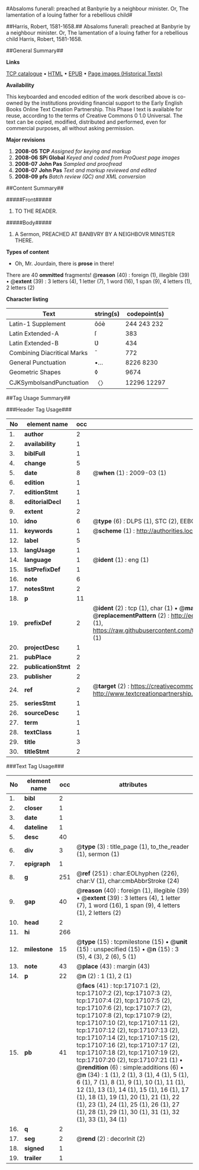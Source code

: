 #Absaloms funerall: preached at Banbyrie by a neighbour minister. Or, The lamentation of a louing father for a rebellious child#

##Harris, Robert, 1581-1658.##
Absaloms funerall: preached at Banbyrie by a neighbour minister. Or, The lamentation of a louing father for a rebellious child
Harris, Robert, 1581-1658.

##General Summary##

**Links**

[TCP catalogue](http://www.ota.ox.ac.uk/tcp/)  • 
[HTML](http://tei.it.ox.ac.uk/tcp/Texts-HTML/free/A02/A02685.html)  • 
[EPUB](http://tei.it.ox.ac.uk/tcp/Texts-EPUB/free/A02/A02685.epub) • 
[Page images (Historical Texts)](https://data.historicaltexts.jisc.ac.uk/view?pubId=eebo-99851815e&pageId=eebo-99851815e-17107-1)

**Availability**

This keyboarded and encoded edition of the
	       work described above is co-owned by the institutions
	       providing financial support to the Early English Books
	       Online Text Creation Partnership. This Phase I text is
	       available for reuse, according to the terms of Creative
	       Commons 0 1.0 Universal. The text can be copied,
	       modified, distributed and performed, even for
	       commercial purposes, all without asking permission.

**Major revisions**

1. __2008-05__ __TCP__ *Assigned for keying and markup*
1. __2008-06__ __SPi Global__ *Keyed and coded from ProQuest page images*
1. __2008-07__ __John Pas__ *Sampled and proofread*
1. __2008-07__ __John Pas__ *Text and markup reviewed and edited*
1. __2008-09__ __pfs__ *Batch review (QC) and XML conversion*

##Content Summary##

#####Front#####

1. TO THE READER.

#####Body#####

1. A Sermon, PREACHED AT BANBVRY BY A NEIGHBOVR MINISTER THERE.

**Types of content**

  * Oh, Mr. Jourdain, there is **prose** in there!

There are 40 **ommitted** fragments! 
 @__reason__ (40) : foreign (1), illegible (39)  •  @__extent__ (39) : 3 letters (4), 1 letter (7), 1 word (16), 1 span (9), 4 letters (1), 2 letters (2)

**Character listing**


|Text|string(s)|codepoint(s)|
|---|---|---|
|Latin-1 Supplement|ôóè|244 243 232|
|Latin Extended-A|ſ|383|
|Latin Extended-B|Ʋ|434|
|Combining             Diacritical Marks|̄|772|
|General Punctuation|•…|8226 8230|
|Geometric Shapes|◊|9674|
|CJKSymbolsandPunctuation|〈〉|12296 12297|

##Tag Usage Summary##

###Header Tag Usage###

|No|element name|occ|attributes|
|---|---|---|---|
|1.|__author__|2||
|2.|__availability__|1||
|3.|__biblFull__|1||
|4.|__change__|5||
|5.|__date__|8| @__when__ (1) : 2009-03 (1)|
|6.|__edition__|1||
|7.|__editionStmt__|1||
|8.|__editorialDecl__|1||
|9.|__extent__|2||
|10.|__idno__|6| @__type__ (6) : DLPS (1), STC (2), EEBO-CITATION (1), PROQUEST (1), VID (1)|
|11.|__keywords__|1| @__scheme__ (1) : http://authorities.loc.gov/ (1)|
|12.|__label__|5||
|13.|__langUsage__|1||
|14.|__language__|1| @__ident__ (1) : eng (1)|
|15.|__listPrefixDef__|1||
|16.|__note__|6||
|17.|__notesStmt__|2||
|18.|__p__|11||
|19.|__prefixDef__|2| @__ident__ (2) : tcp (1), char (1)  •  @__matchPattern__ (2) : ([0-9\-]+):([0-9IVX]+) (1), (.+) (1)  •  @__replacementPattern__ (2) : http://eebo.chadwyck.com/downloadtiff?vid=$1&page=$2 (1), https://raw.githubusercontent.com/textcreationpartnership/Texts/master/tcpchars.xml#$1 (1)|
|20.|__projectDesc__|1||
|21.|__pubPlace__|2||
|22.|__publicationStmt__|2||
|23.|__publisher__|2||
|24.|__ref__|2| @__target__ (2) : https://creativecommons.org/publicdomain/zero/1.0/ (1), http://www.textcreationpartnership.org/docs/. (1)|
|25.|__seriesStmt__|1||
|26.|__sourceDesc__|1||
|27.|__term__|1||
|28.|__textClass__|1||
|29.|__title__|3||
|30.|__titleStmt__|2||


###Text Tag Usage###

|No|element name|occ|attributes|
|---|---|---|---|
|1.|__bibl__|2||
|2.|__closer__|1||
|3.|__date__|1||
|4.|__dateline__|1||
|5.|__desc__|40||
|6.|__div__|3| @__type__ (3) : title_page (1), to_the_reader (1), sermon (1)|
|7.|__epigraph__|1||
|8.|__g__|251| @__ref__ (251) : char:EOLhyphen (226), char:V (1), char:cmbAbbrStroke (24)|
|9.|__gap__|40| @__reason__ (40) : foreign (1), illegible (39)  •  @__extent__ (39) : 3 letters (4), 1 letter (7), 1 word (16), 1 span (9), 4 letters (1), 2 letters (2)|
|10.|__head__|2||
|11.|__hi__|266||
|12.|__milestone__|15| @__type__ (15) : tcpmilestone (15)  •  @__unit__ (15) : unspecified (15)  •  @__n__ (15) : 3 (5), 4 (3), 2 (6), 5 (1)|
|13.|__note__|43| @__place__ (43) : margin (43)|
|14.|__p__|22| @__n__ (2) : 1 (1), 2 (1)|
|15.|__pb__|41| @__facs__ (41) : tcp:17107:1 (2), tcp:17107:2 (2), tcp:17107:3 (2), tcp:17107:4 (2), tcp:17107:5 (2), tcp:17107:6 (2), tcp:17107:7 (2), tcp:17107:8 (2), tcp:17107:9 (2), tcp:17107:10 (2), tcp:17107:11 (2), tcp:17107:12 (2), tcp:17107:13 (2), tcp:17107:14 (2), tcp:17107:15 (2), tcp:17107:16 (2), tcp:17107:17 (2), tcp:17107:18 (2), tcp:17107:19 (2), tcp:17107:20 (2), tcp:17107:21 (1)  •  @__rendition__ (6) : simple:additions (6)  •  @__n__ (34) : 1 (1), 2 (1), 3 (1), 4 (1), 5 (1), 6 (1), 7 (1), 8 (1), 9 (1), 10 (1), 11 (1), 12 (1), 13 (1), 14 (1), 15 (1), 16 (1), 17 (1), 18 (1), 19 (1), 20 (1), 21 (1), 22 (1), 23 (1), 24 (1), 25 (1), 26 (1), 27 (1), 28 (1), 29 (1), 30 (1), 31 (1), 32 (1), 33 (1), 34 (1)|
|16.|__q__|2||
|17.|__seg__|2| @__rend__ (2) : decorInit (2)|
|18.|__signed__|1||
|19.|__trailer__|1||

